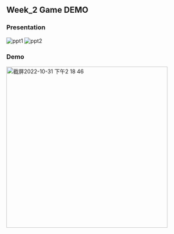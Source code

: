 ## Week_2 Game DEMO ## 

### Presentation ###
![ppt1](https://user-images.githubusercontent.com/91987208/204559156-e197567f-06e7-4d90-879c-08f026dcaac5.jpeg)
![ppt2](https://user-images.githubusercontent.com/91987208/204559169-7246080a-d0ca-4eb3-acd7-e0c6aaa75dbe.jpeg)

### Demo ###
<img width="422" alt="截屏2022-10-31 下午2 18 46" src="https://user-images.githubusercontent.com/91987208/204564836-89ab002a-fde4-4fb7-a3d9-fbe33a028efb.png">
